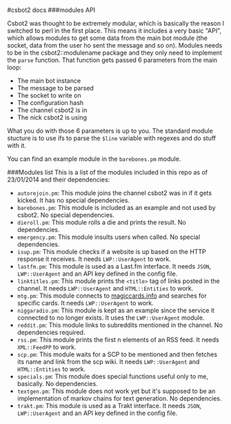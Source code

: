#csbot2 docs
###modules API

Csbot2 was thought to be extremely modular, which is basically the reason I switched to perl in the first place. This means it includes a very basic "API", which allows modules to get some data from the main bot module (the socket, data from the user ho sent the message and so on). Modules needs to be in the csbot2::modulename package and they only need to implement the `parse` function. That function gets passed 6 parameters from the main loop:
- The main bot instance
- The message to be parsed
- The socket to write on
- The configuration hash
- The channel csbot2 is in
- The nick csbot2 is using

What you do with those 6 parameters is up to you. The standard module stucture is to use ifs to parse the `$line` variable with regexes and do stuff with it.

You can find an example module in the `barebones.pm` module.

###Modules list
This is a list of the modules included in this repo as of 23/01/2014 and their dependencies:

- `autorejoin.pm`: This module joins the channel csbot2 was in if it gets kicked. It has no special dependencies.
- `barebones.pm`: This module is included as an example and not used by csbot2. No special dependencies.
- `dieroll.pm`: This module rolls a die and prints the result. No dependencies.
- `emergency.pm`: This module insults users when called. No special dependencies.
- `isup.pm`: This module checks if a website is up based on the HTTP response it receives. It needs `LWP::UserAgent` to work.
- `lastfm.pm`: This module is used as a Last.fm interface. It needs `JSON`, `LWP::UserAgent` and an API key defined in the config file.
- `linktitles.pm`: This module prints the `<title>` tag of links posted in the channel. It needs `LWP::UserAgent` and `HTML::Entities` to work.
- `mtg.pm`: This module connects to [magiccards.info](http://magicards.info) and searches for specific cards. It needs `LWP::UserAgent` to work.
- `niggaradio.pm`: This module is kept as an example since the service it connected to no longer exists. It uses the `LWP::UserAgent` module.
- `reddit.pm`: This module links to subreddits mentioned in the channel. No dependencies required.
- `rss.pm`: This module prints the first n elements of an RSS feed. It needs `XML::FeedPP` to work.
- `scp.pm`: This module waits for a SCP to be mentioned and then fetches its name and link from the scp wiki. It needs `LWP::UserAgent` and `HTML::Entities` to work.
- `specials.pm`: This module does special functions useful only to me, basically. No dependencies.
- `textgen.pm`: This module does not work yet but it's supposed to be an implementation of markov chains for text generation. No dependencies.
- `trakt.pm`: This module is used as a Trakt interface. It needs `JSON`, `LWP::UserAgent` and an API key defined in the config file.
